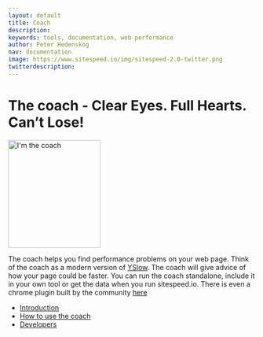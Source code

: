 ```yaml
---
layout: default
title: Coach
description:
keywords: tools, documentation, web performance
author: Peter Hedenskog
nav: documentation
image: https://www.sitespeed.io/img/sitespeed-2.0-twitter.png
twitterdescription:
---
```

# The coach - Clear Eyes. Full Hearts. Can’t Lose!

<img src="{{site.baseurl}}/img/logos/coach.png" class="pull-right img-big" alt="I'm the coach" width="188" height="219">

The coach helps you find performance problems on your web page. Think of the coach as a modern version of [YSlow](http://yslow.org/). The coach will give advice of how your page could be faster. You can run the coach standalone, include it in your own tool or get the data when you run sitespeed.io. There is even a chrome plugin built by the community [here](https://chrome.google.com/webstore/detail/coach-panel/olecfjmnejnkjipoicfpneceppjeaemo)

* [Introduction](introduction/)
* [How to use the coach](how-to/)
* [Developers](developers/)
